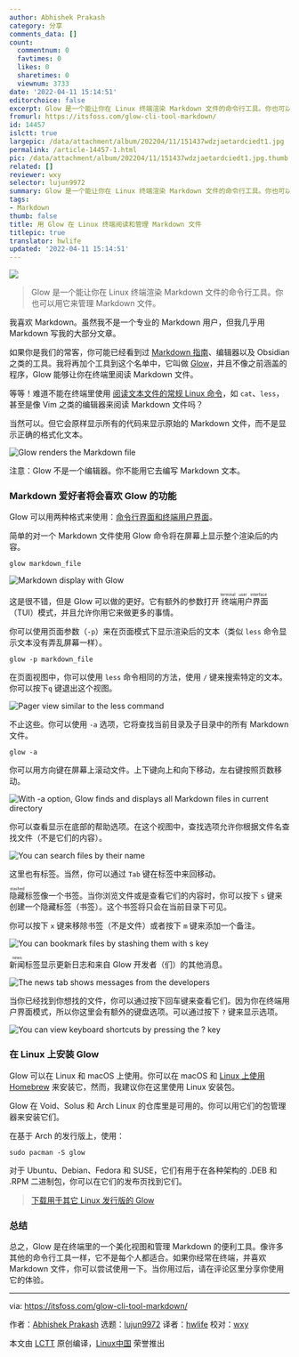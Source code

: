 ```yaml
---
author: Abhishek Prakash
category: 分享
comments_data: []
count:
  commentnum: 0
  favtimes: 0
  likes: 0
  sharetimes: 0
  viewnum: 3733
date: '2022-04-11 15:14:51'
editorchoice: false
excerpt: Glow 是一个能让你在 Linux 终端渲染 Markdown 文件的命令行工具。你也可以用它来管理 Markdown 文件。
fromurl: https://itsfoss.com/glow-cli-tool-markdown/
id: 14457
islctt: true
largepic: /data/attachment/album/202204/11/151437wdzjaetardciedt1.jpg
permalink: /article-14457-1.html
pic: /data/attachment/album/202204/11/151437wdzjaetardciedt1.jpg.thumb.jpg
related: []
reviewer: wxy
selector: lujun9972
summary: Glow 是一个能让你在 Linux 终端渲染 Markdown 文件的命令行工具。你也可以用它来管理 Markdown 文件。
tags:
- Markdown
thumb: false
title: 用 Glow 在 Linux 终端阅读和管理 Markdown 文件
titlepic: true
translator: hwlife
updated: '2022-04-11 15:14:51'
---
```


![](/data/attachment/album/202204/11/151437wdzjaetardciedt1.jpg)



> 
> Glow 是一个能让你在 Linux 终端渲染 Markdown 文件的命令行工具。你也可以用它来管理 Markdown 文件。
> 
> 
> 


我喜欢 Markdown。虽然我不是一个专业的 Markdown 用户，但我几乎用 Markdown 写我的大部分文章。


如果你是我们的常客，你可能已经看到过 [Markdown 指南](https://itsfoss.com/markdown-guide/)、编辑器以及 Obsidian 之类的工具。我将再加个工具到这个名单中，它叫做 [Glow](https://github.com/charmbracelet/glow)，并且不像之前涵盖的程序，Glow 能够让你在终端里阅读 Markdown 文件。


等等！难道不能在终端里使用 [阅读文本文件的常规 Linux 命令](https://linuxhandbook.com/view-file-linux/)，如 `cat`、`less`，甚至是像 Vim 之类的编辑器来阅读 Markdown 文件吗？


当然可以。但它会原样显示所有的代码来显示原始的 Markdown 文件，而不是显示正确的格式化文本。


![Glow renders the Markdown file](/data/attachment/album/202204/11/151453orewek5mb757gj9w.png)


注意：Glow 不是一个编辑器。你不能用它去编写 Markdown 文本。


### Markdown 爱好者将会喜欢 Glow 的功能


Glow 可以用两种格式来使用：[命令行界面和终端用户界面](https://itsfoss.com/gui-cli-tui/)。


简单的对一个 Markdown 文件使用 Glow 命令将在屏幕上显示整个渲染后的内容。



```
glow markdown_file

```

![Markdown display with Glow](/data/attachment/album/202204/11/151454gf2ydywey0yye4wx.png)


这是很不错，但是 Glow 可以做的更好。它有额外的参数打开<ruby> 终端用户界面 <rt>  terminal user interface </rt></ruby>（TUI）模式，并且允许你用它来做更多的事情。


你可以使用页面参数（`-p`）来在页面模式下显示渲染后的文本（类似 `less` 命令显示文本没有弄乱屏幕一样）。



```
glow -p markdown_file

```

在页面视图中，你可以使用 `less` 命令相同的方法，使用 `/` 键来搜索特定的文本。你可以按下`q` 键退出这个视图。


![Pager view similar to the less command](/data/attachment/album/202204/11/151455hads6mzdhqrm6seq.png)


不止这些。你可以使用 `-a` 选项，它将查找当前目录及子目录中的所有 Markdown 文件。



```
glow -a

```

你可以用方向键在屏幕上滚动文件。上下键向上和向下移动，左右键按照页数移动。


![With -a option, Glow finds and displays all Markdown files in current directory](/data/attachment/album/202204/11/151456hrf8f1mrrwyuk3mk.png)


你可以查看显示在底部的帮助选项。在这个视图中，查找选项允许你根据文件名查找文件（不是它们的内容）。


![You can search files by their name](/data/attachment/album/202204/11/151457pl3w39su93y1cerz.png)


这里也有标签。当然，你可以通过 `Tab` 键在标签中来回移动。


<ruby> 隐藏 <rt>  stashed </rt></ruby>标签像一个书签。当你浏览文件或是查看它们的内容时，你可以按下 `s` 键来创建一个隐藏标签（书签）。这个书签将只会在当前目录下可见。


你可以按下 `x` 键来移除书签（不是文件）或者按下 `m` 键来添加一个备注。


![You can bookmark files by stashing them with s key](/data/attachment/album/202204/11/151458x565js5s6yfcg3uv.png)


<ruby> 新闻 <rt>  news </rt></ruby>标签显示更新日志和来自 Glow 开发者（们）的其他消息。


![The news tab shows messages from the developers](/data/attachment/album/202204/11/151459oaza3vfxjuhaddv9.png)


当你已经找到你想找的文件，你可以通过按下回车键来查看它们。因为你在终端用户界面模式，所以你这里会有额外的键盘选项。可以通过按下 `?` 键来显示选项。


![You can view keyboard shortcuts by pressing the ? key](/data/attachment/album/202204/11/151500dv6w3vig0rgui1y6.png)


### 在 Linux 上安装 Glow


Glow 可以在 Linux 和 macOS 上使用。你可以在 macOS 和 [Linux 上使用 Homebrew](https://itsfoss.com/homebrew-linux/) 来安装它，然而，我建议你在这里使用 Linux 安装包。


Glow 在 Void、Solus 和 Arch Linux 的仓库里是可用的。你可以用它们的包管理器来安装它们。


在基于 Arch 的发行版上，使用：



```
sudo pacman -S glow

```

对于 Ubuntu、Debian、Fedora 和 SUSE，它们有用于在各种架构的 .DEB 和 .RPM 二进制包，你可以在它们的发布页找到它们。



> 
> [下载用于其它 Linux 发行版的 Glow](https://github.com/charmbracelet/glow/releases)
> 
> 
> 


### 总结


总之，Glow 是在终端里的一个美化视图和管理 Markdown 的便利工具。像许多其他的命令行工具一样，它不是每个人都适合。如果你经常在终端，并喜欢 Markdown 文件，你可以尝试使用一下。当你用过后，请在评论区里分享你使用它的体验。




---


via: <https://itsfoss.com/glow-cli-tool-markdown/>


作者：[Abhishek Prakash](https://itsfoss.com/author/abhishek/) 选题：[lujun9972](https://github.com/lujun9972) 译者：[hwlife](https://github.com/hwlife) 校对：[wxy](https://github.com/wxy)


本文由 [LCTT](https://github.com/LCTT/TranslateProject) 原创编译，[Linux中国](https://linux.cn/) 荣誉推出